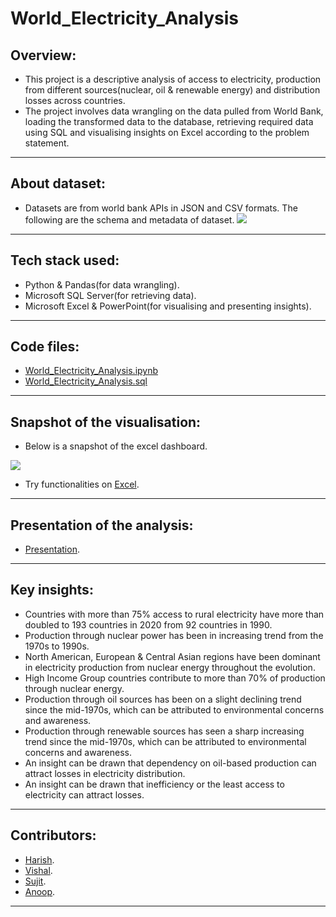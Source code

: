 # World_Electricity_Analysis

## Overview:
-  This project is a descriptive analysis of access to electricity, production from different sources(nuclear, oil & renewable energy) and distribution losses across countries.
- The project involves data wrangling on the data pulled from World Bank, loading the transformed data to the database, retrieving required data using SQL and visualising insights on Excel according to the problem statement. 
---
## About dataset:
- Datasets are from world bank APIs in JSON and CSV formats. The following are the schema and metadata of dataset.
![](https://s3.us-west-2.amazonaws.com/secure.notion-static.com/de361f34-8b69-41e2-a01e-adecab59a8ad/metadata.jpg?X-Amz-Algorithm=AWS4-HMAC-SHA256&X-Amz-Content-Sha256=UNSIGNED-PAYLOAD&X-Amz-Credential=AKIAT73L2G45EIPT3X45%2F20221227%2Fus-west-2%2Fs3%2Faws4_request&X-Amz-Date=20221227T154837Z&X-Amz-Expires=86400&X-Amz-Signature=f099386693924e3cdcc40622458e520616e896dda7fb4220dc58daa66ef017e7&X-Amz-SignedHeaders=host&response-content-disposition=filename%3D%22metadata.jpg%22&x-id=GetObject)
---
## Tech stack used:
- Python & Pandas(for data wrangling).
- Microsoft SQL Server(for retrieving data).
- Microsoft Excel & PowerPoint(for visualising and presenting insights).
---
## Code files:
- [World_Electricity_Analysis.ipynb](https://github.com/harishkumar-b/World_Electricity_Analysis/blob/main/Code/World_Electricity_Analysis.ipynb)
- [World_Electricity_Analysis.sql](https://github.com/harishkumar-b/World_Electricity_Analysis/blob/main/Code/World_Electricity_Analysis.sql)
---
## Snapshot of the visualisation:
- Below is a snapshot of the excel dashboard.

![](https://s3.us-west-2.amazonaws.com/secure.notion-static.com/982fbbe3-281d-4404-b7df-1e2a21d4ac45/Snapshot_of_visualization.jpg?X-Amz-Algorithm=AWS4-HMAC-SHA256&X-Amz-Content-Sha256=UNSIGNED-PAYLOAD&X-Amz-Credential=AKIAT73L2G45EIPT3X45%2F20221223%2Fus-west-2%2Fs3%2Faws4_request&X-Amz-Date=20221223T071654Z&X-Amz-Expires=86400&X-Amz-Signature=bb50d00d5296c776d04651b38d55b097f4cee3415eccecc9bc1099640c0241d0&X-Amz-SignedHeaders=host&response-content-disposition=filename%3D%22Snapshot%2520of%2520visualization.jpg%22&x-id=GetObject)
- Try functionalities on [Excel](https://1drv.ms/x/s!AtJBPwn-s0lbqGZKQiKfv5fnVWta?e=hzBJ2h).
---
## Presentation of the analysis:
- [Presentation](https://1drv.ms/p/s!AtJBPwn-s0lbqG3tsKAIRxmVKuzd?e=qyiVaV).
---
## Key insights:
- Countries with more than 75% access to rural electricity have more than doubled to 193 countries in 2020 from 92 countries in 1990.
- Production through nuclear power has been in increasing trend from the 1970s to 1990s.
- North American, European & Central Asian regions have been dominant in electricity production from nuclear energy throughout the evolution.
- High Income Group countries contribute to more than 70% of production through nuclear energy.
- Production through oil sources has been on a slight declining trend since the mid-1970s, which can be attributed to environmental concerns and awareness.
- Production through renewable sources has seen a sharp increasing trend since the mid-1970s, which can be attributed to environmental concerns and awareness.
- An insight can be drawn that dependency on oil-based production can attract losses in electricity distribution.
- An insight can be drawn that inefficiency or the least access to electricity can attract losses.
---
## Contributors: 
- [Harish](https://www.linkedin.com/in/harish-kumar-bommadene/).
- [Vishal]().
- [Sujit]().
- [Anoop](https://www.linkedin.com/in/anoop-kumar-3715a221b/).
--- 
